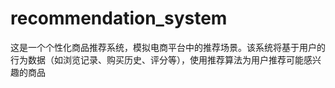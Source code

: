 # recommendation_system
这是一个个性化商品推荐系统，模拟电商平台中的推荐场景。该系统将基于用户的行为数据（如浏览记录、购买历史、评分等），使用推荐算法为用户推荐可能感兴趣的商品
